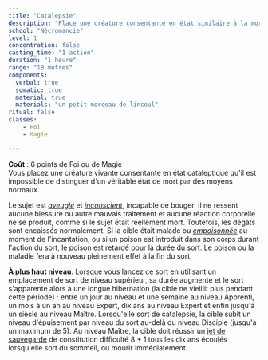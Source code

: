 ```yaml
---
title: "Catalepsie"
description: "Place une créature consentante en état similaire à la mort."
school: "Nécromancie"
level: 1
concentration: false
casting_time: "1 action"
duration: "1 heure"
range: "18 mètres"
components:
  verbal: true
  somatic: true
  material: true
  materials: "un petit morceau de linceul"
ritual: false
classes:
    - Foi
    - Magie

---
```

**Coût** : 6 points de Foi ou de Magie  
Vous placez une créature vivante consentante en état cataleptique qu'il est impossible de distinguer d'un véritable état de mort par des moyens normaux.

Le sujet est [_aveuglé_](/gerer-la-sante-du-personnage/#aveugle) et [_inconscient_](/gerer-la-sante-du-personnage/#inconscient), incapable de bouger. Il ne ressent aucune blessure ou autre mauvais traitement et aucune réaction corporelle ne se produit, comme si le sujet était réellement mort. Toutefois, les dégâts sont encaissés normalement. Si la cible était malade ou [_empoisonnée_](/gerer-la-sante-du-personnage/#empoisonne) au moment de l'incantation, ou si un poison est introduit dans son corps durant l'action du sort, le poison est retardé pour la durée du sort. Le poison ou la maladie fera à nouveau pleinement effet à la fin du sort.

**À plus haut niveau**. Lorsque vous lancez ce sort en utilisant un emplacement de sort de niveau supérieur, sa durée augmente et le sort s'apparente alors à une longue hibernation (la cible ne vieillit plus pendant cette période) : entre un jour au niveau et une semaine au niveau Apprenti, un mois à un an au niveau Expert, dix ans au niveau Expert et enfin jusqu'à un siècle au niveau Maître. Lorsqu'elle sort de catalepsie, la cible subit un niveau d'épuisement par niveau du sort au-delà du niveau Disciple (jusqu'à un maximum de 5). Au niveau Maître, la cible doit réussir un [jet de sauvegarde](/utiliser-les-caracteristiques/#jets-de-sauvegarde) de constitution difficulté 8 + 1 tous les dix ans écoulés lorsqu'elle sort du sommeil, ou mourir immédiatement.  
